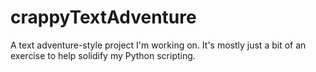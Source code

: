 # crappyTextAdventure
A text adventure-style project I'm working on. It's mostly just a bit of an exercise to help solidify my Python scripting.
